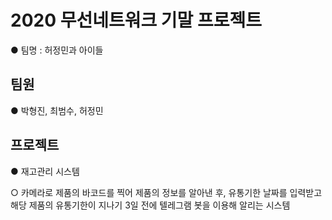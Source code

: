 # 2020 무선네트워크 기말 프로젝트
● 팀명 : 허정민과 아이들

## 팀원
● 박형진, 최범수, 허정민

## 프로젝트
● 재고관리 시스템

○ 카메라로 제품의 바코드를 찍어 제품의 정보를 알아낸 후, 유통기한 날짜를 입력받고 해당 제품의 유통기한이 지나기 3일 전에 텔레그램 봇을 이용해 알리는 시스템

